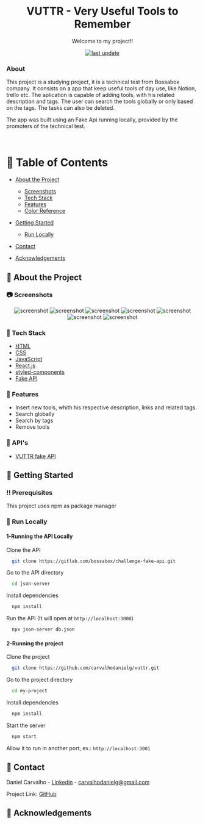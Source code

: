 <!--
Hey, thanks for using the awesome-readme-template template.  
If you have any enhancements, then fork this project and create a pull request 
or just open an issue with the label "enhancement".

Don't forget to give this project a star for additional support ;)
Maybe you can mention me or this repo in the acknowledgements too
-->
<div align="center">

<!--   <img src="public/red-flag.png" alt="logo" width="200" height="auto" /> -->
  <h1>VUTTR - Very Useful Tools to Remember</h1>
  
  <p>
    Welcome to my project!! 
  </p>
  
  
<!-- Badges -->
<p>

  <a href="">
    <img src="https://img.shields.io/github/last-commit/Louis3797/awesome-readme-template" alt="last update" />
  </a>
  
</p>
   
<h4>
    
</div>
  
  
### About
  This project is a studying project, it is a technical test from Bossabox company. 
  It consists on a app that keep useful tools of day use, like Notion, trello etc. The aplication is capable of adding tools, with his related description and tags. 
  The user can search the tools globally or only based on the tags. The tasks can also be deleted.
  
  The app was built using an Fake Api running locally, provided by the promoters of the technical test. 

<br />

<!-- Table of Contents -->
# :notebook_with_decorative_cover: Table of Contents

- [About the Project](#about-the-project)
  * [Screenshots](#screenshots)
  * [Tech Stack](#tech-stack)
  * [Features](#features)
  * [Color Reference](#color-reference)

- [Getting Started](#getting-started)
  * [Run Locally](#run-locally)

- [Contact](#contact)
- [Acknowledgements](#acknowledgements)
  

<!-- About the Project -->
## :star2: About the Project


<!-- Screenshots -->
### :camera: Screenshots


<div align="center"> 
  <img src="https://user-images.githubusercontent.com/100332887/169192312-48249123-9c5b-4704-ac3a-f82bad7fa06d.png" alt="screenshot" />
  
  <img src="https://user-images.githubusercontent.com/100332887/169192347-477da674-cb14-4f72-a6e0-f424a9bb6780.png" alt="screenshot" />
  
  <img src="https://user-images.githubusercontent.com/100332887/169192446-f4f92dcf-3a18-4514-9855-33f5348c4679.png" alt="screenshot" />
  
  <img src="https://user-images.githubusercontent.com/100332887/169192471-5611a2e7-f9b9-44e7-9fe6-150221998531.png" alt="screenshot" />
  
  <img src="https://user-images.githubusercontent.com/100332887/169192536-73347496-c5de-4ab4-95b2-6a630012bc5f.png" alt="screenshot" />
  
  <img src="https://user-images.githubusercontent.com/100332887/169192559-5278f450-8882-4d7c-9624-9dbcf21036fc.png" alt="screenshot" />
  
  <img src="https://user-images.githubusercontent.com/100332887/169192593-00d4795a-a98a-4ce4-b7c7-9efdcd52d887.png" alt="screenshot" />
</div>


<!-- TechStack -->
### :space_invader: Tech Stack


  <ul>
    <li><a href="https://developer.mozilla.org/pt-BR/docs/Web/HTML">HTML</a></li>
    <li><a href="https://developer.mozilla.org/pt-BR/docs/Web/CSS/">CSS</a></li>
    <li><a href="https://www.javascript.com/">JavaScript</a></li>
    <li><a href="https://reactjs.org/">React.js</a></li>
    <li><a href="https://styled-components.com/">styled-components</a></li>
    <li><a href="https://github.com/typicode/json-server">Fake API</a></li>
  </ul>




<!-- Features -->
### :dart: Features

- Insert new tools, whith his respective description, links and related tags.
- Search globally
- Search by tags
- Remove tools
  
  
  
<!-- API's used -->
### :dart: API's

  <ul>
    <li><a href="https://gitlab.com/bossabox/challenge-fake-api/tree/master">VUTTR fake API </a></li>
  </ul>



<!-- Getting Started -->
## 	:toolbox: Getting Started

<!-- Prerequisites -->
### :bangbang: Prerequisites

This project uses npm as package manager

  
<!-- Run Locally -->
### :running: Run Locally

#### 1-Running the API Locally
  
  Clone the API
  
```bash
  git clone https://gitlab.com/bossabox/challenge-fake-api.git
```
  
Go to the API directory

```bash
  cd json-server
```  
Install dependencies

```bash
  npm install
```
  
Run the API (It will open at ```http://localhost:3000```)  
```bash  
  npx json-server db.json
```
  
 
#### 2-Running the project
  
Clone the project

```bash
  git clone https://github.com/carvalhodanielg/vuttr.git
```

Go to the project directory

```bash
  cd my-project
```

Install dependencies

```bash
  npm install
```

Start the server

```bash
  npm start
```
  
Allow it to run in another port, ex.: ``` http://localhost:3001 ```


  
  
<!-- Contact -->
## :handshake: Contact

Daniel Carvalho - [Linkedin](https://www.linkedin.com/in/carvalhodanielg/) - carvalhodanielg@gmail.com

Project Link: [GitHub](https://github.com/carvalhodanielg/countries)


<!-- Acknowledgments -->
## :gem: Acknowledgements
